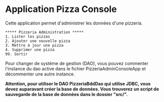 # Application Pizza Console

Cette application permet d'administrer les données d'une pizzeria.

```
***** Pizzeria Administration *****
1. Lister les pizzas
2. Ajouter une nouvelle pizza
3. Mettre à jour une pizza
4. Supprimer une pizza
99. Sortir
```


Pour changer de système de gestion (DAO), vous pouvez commenter l'instance du dao active dans le fichier
PizzeriaAdminConsoleApp et décommenter une autre instance.

<b> Attention, pour utiliser le DAO PizzeriaBddDao qui utilise JDBC, vous devez auparavant créer la base de données.
Vous trouverez un script de sauvegarde de la base de données dans le dossier "src/". </b>

